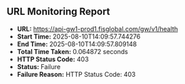 ## URL Monitoring Report

- **URL:** https://api-gw1-prod1.fisglobal.com/gw/v1/health
- **Start Time:** 2025-08-10T14:09:57.744276
- **End Time:** 2025-08-10T14:09:57.809148
- **Total Time Taken:** 0.064872 seconds
- **HTTP Status Code:** 403
- **Status:** Failure
- **Failure Reason:** HTTP Status Code: 403
